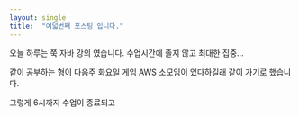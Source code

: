```yaml
---
layout: single
title:  "여덟번째 포스팅 입니다."
---
```


오늘 하루는 쭉 자바 강의 였습니다.
수업시간에 졸지 않고 최대한 집중...

같이 공부하는 형이 다음주 화요일 게임 AWS 소모임이 있다하길래
같이 가기로 했습니다.

그렇게 6시까지 수업이 종료되고


